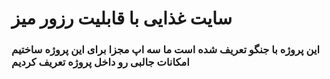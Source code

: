 # سایت غذایی با قابلیت رزور  میز

### این پروژه با جنگو تعریف شده است ما سه اپ مجزا برای این پروژه ساختیم امکانات جالبی رو داخل پروژه تعریف کردیم

